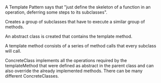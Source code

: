 A Template Pattern says that "just define the skeleton of a function in an operation, deferring some steps to its subclasses".

Creates a group of subclasses that have to execute a similar group of methods.

An abstract class is created that contains the template method.

A template method consists of a series of method calls that every subclass will call.

ConcreteClass implements all the operations required by the templateMethod that were defined as abstract in the parent class and can also override the already implemented methods. There can be many different ConcreteClasses.

